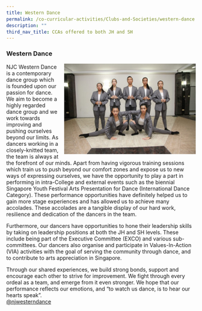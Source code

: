 ```yaml
---
title: Western Dance
permalink: /co-curricular-activities/Clubs-and-Societies/western-dance
description: ""
third_nav_title: CCAs offered to both JH and SH
---
```


### Western Dance

<img src="/images/westerndance1.png" style="width:350px;height:240px;margin-left:15px;" align = "right"> NJC Western Dance is a contemporary dance group which is founded upon our passion for dance. We aim to become a highly regarded dance group and we work towards improving and pushing ourselves beyond our limits. As dancers working in a closely-knitted team, the team is always at the forefront of our minds. Apart from having vigorous training sessions which train us to push beyond our comfort zones and expose us to new ways of expressing ourselves, we have the opportunity to play a part in performing in intra-College and external events such as the biennial Singapore Youth Festival Arts Presentation for Dance (International Dance Category). These performance opportunities have definitely helped us to gain more stage experiences and has allowed us to achieve many accolades. These accolades are a tangible display of our hard work, resilience and dedication of the dancers in the team.

Furthermore, our dancers have opportunities to hone their leadership skills by taking on leadership positions at both the JH and SH levels. These include being part of the Executive Committee (EXCO) and various sub-committees. Our dancers also organise and participate in Values-In-Action (VIA) activities with the goal of serving the community through dance, and to contribute to arts appreciation in Singapore.

Through our shared experiences, we build strong bonds, support and encourage each other to strive for improvement. We fight through every ordeal as a team, and emerge from it even stronger. We hope that our performance reflects our emotions, and “to watch us dance, is to hear our hearts speak”.  
[@njwesterndance](https://www.instagram.com/njwesterndance/?hl=en)